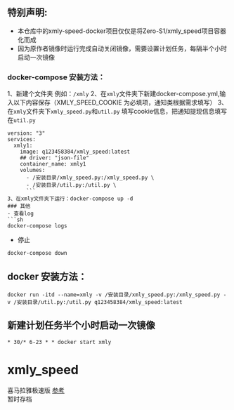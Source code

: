 ## 特别声明: 
* 本仓库中的xmly-speed-docker项目仅仅是将Zero-S1/xmly_speed项目容器化而成
* 因为原作者镜像时运行完成自动关闭镜像，需要设置计划任务，每隔半个小时启动一次镜像
  
### docker-compose 安装方法：
1、新建个文件夹 例如：`/xmly`
2、在`xmly`文件夹下新建docker-compose.yml,输入以下内容保存（XMLY_SPEED_COOKIE 为必填项，通知类根据需求填写）
3、在`xmly`文件夹下`xmly_speed.py`和`util.py` 填写cookie信息，把通知提现信息填写在`util.py`
```
version: "3"
services:
  xmly1:
    image: q123458384/xmly_speed:latest
    ## driver: "json-file"
    container_name: xmly1
    volumes:
      - /安装目录/xmly_speed.py:/xmly_speed.py \
      - /安装目录/util.py:/util.py \
      ```
3、在xmly文件夹下运行：docker-compose up -d
### 其他
- 查看log
```sh
docker-compose logs
```
- 停止
```sh
docker-compose down
```
## docker 安装方法：
```docker run -itd --name=xmly -v /安装目录/xmly_speed.py:/xmly_speed.py -v /安装目录/util.py:/util.py q123458384/xmly_speed:latest```



## 新建计划任务半个小时启动一次镜像
```* 30/* 6-23 * * docker start xmly```

# xmly_speed
喜马拉雅极速版
[参考](https://github.com/Zero-S1/xmly_speed/blob/master/xmly_speed.md)      
暂时存档
